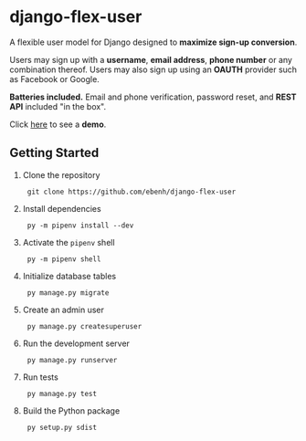 # django-flex-user

A flexible user model for Django designed to **maximize sign-up conversion**.

Users may sign up with a **username**, **email address**, **phone number** or any combination thereof. Users may also
sign up using an **OAUTH** provider such as Facebook or Google.

**Batteries included.** Email and phone verification, password reset, and **REST API** included "in the box".

Click [here](https://django-flex-user.herokuapp.com/) to see a **demo**.

## Getting Started

1. Clone the repository

        git clone https://github.com/ebenh/django-flex-user

2. Install dependencies

        py -m pipenv install --dev

3. Activate the `pipenv` shell

        py -m pipenv shell

4. Initialize database tables

        py manage.py migrate

5. Create an admin user

        py manage.py createsuperuser

6. Run the development server

        py manage.py runserver

7. Run tests

        py manage.py test

8. Build the Python package

        py setup.py sdist